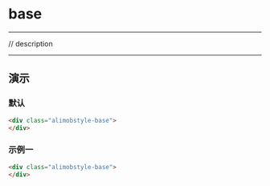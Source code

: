 # base

---

// description

---

## 演示

<link type="text/css" rel="stylesheet" media="screen" href="src/base.css">

### 默认

````html
<div class="alimobstyle-base">
</div>
````

### 示例一

````html
<div class="alimobstyle-base">
</div>
````
